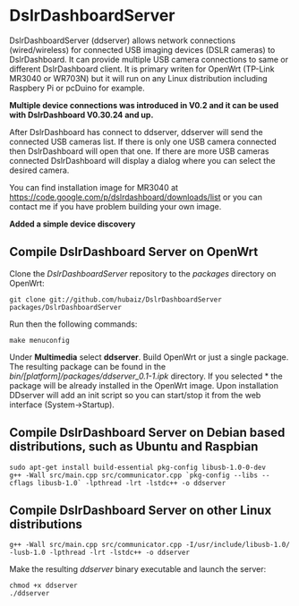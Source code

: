 DslrDashboardServer
===================
  
 DslrDashboardServer (ddserver) allows network connections (wired/wireless) for connected USB imaging devices (DSLR cameras) to DslrDashboard.
 It can provide multiple USB camera connections to same or different DslrDashboard client.
 It is primary writen for OpenWrt (TP-Link MR3040 or WR703N) but it will run on any Linux distribution including Raspbery Pi or pcDuino for example.
 
 
 **Multiple device connections was introduced in V0.2 and it can be used with DslrDashboard V0.30.24 and up.**
 
 After DslrDashboard has connect to ddserver, ddserver will send the connected USB cameras list.
 If there is only one USB camera connected then DslrDashboard will open that one.
 If there are more USB cameras connected DslrDashboard will display a dialog where you can select the desired camera.
 
 You can find installation image for MR3040 at https://code.google.com/p/dslrdashboard/downloads/list
 or you can contact me if you have problem building your own image.
 
 **Added a simple device discovery**
 
## Compile DslrDashboard Server on OpenWrt
 
 Clone the *DslrDashboardServer* repository to the *packages* directory on OpenWrt:
 
 	git clone git://github.com/hubaiz/DslrDashboardServer packages/DslrDashboardServer
 
 Run then the following commands:
 
 	make menuconfig
 
 Under **Multimedia** select **ddserver**. Build OpenWrt or just a single package. The resulting package can be found in the *bin/[platform]/packages/ddserver_0.1-1.ipk* directory. If you selected * the package will be already installed in the OpenWrt image.
 Upon installation DDserver will add an init script so you can start/stop it from the web interface (System->Startup).


## Compile DslrDashboard Server on Debian based distributions, such as Ubuntu and Raspbian

	sudo apt-get install build-essential pkg-config libusb-1.0-0-dev
	g++ -Wall src/main.cpp src/communicator.cpp `pkg-config --libs --cflags libusb-1.0` -lpthread -lrt -lstdc++ -o ddserver

## Compile DslrDashboard Server on other Linux distributions

	g++ -Wall src/main.cpp src/communicator.cpp -I/usr/include/libusb-1.0/ -lusb-1.0 -lpthread -lrt -lstdc++ -o ddserver

Make the resulting *ddserver* binary executable and launch the server:

	chmod +x ddserver
	./ddserver
